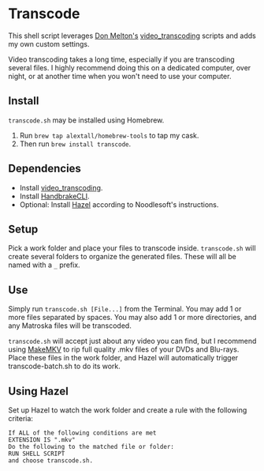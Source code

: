 # Transcode

This shell script leverages [Don Melton's](https://donmelton.com) [video_transcoding](http://github.com/donmelton/video_transcoding) scripts and adds my own custom settings.

Video transcoding takes a long time, especially if you are transcoding several files. I highly recommend doing this on a dedicated computer, over night, or at another time when you won't need to use your computer.

## Install

`transcode.sh` may be installed using Homebrew.
1. Run `brew tap alextall/homebrew-tools` to tap my cask.
2. Then run `brew install transcode`.

## Dependencies

* Install [video_transcoding](http://github.com/donmelton/video_transcoding).
* Install [HandbrakeCLI](https://handbrake.fr).
* Optional: Install [Hazel](https://www.noodlesoft.com) according to Noodlesoft's instructions.

## Setup

Pick a work folder and place your files to transcode inside. `transcode.sh` will create several folders to organize the generated files. These will all be named with a `_` prefix.

## Use

Simply run `transcode.sh [File...]` from the Terminal. You may add 1 or more files separated by spaces. You may also add 1 or more directories, and any Matroska files will be transcoded.

`transcode.sh` will accept just about any video you can find, but I recommend using [MakeMKV](http://makemkv.com) to rip full quality .mkv files of your DVDs and Blu-rays. Place these files in the work folder, and Hazel will automatically trigger transcode-batch.sh to do its work.

## Using Hazel

Set up Hazel to watch the work folder and create a rule  with the following criteria:

	If ALL of the following conditions are met
	EXTENSION IS ".mkv"
	Do the following to the matched file or folder:
	RUN SHELL SCRIPT
	and choose transcode.sh.
